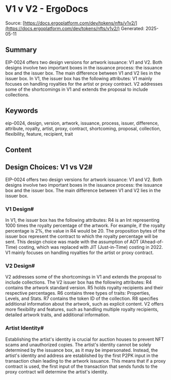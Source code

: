 # V1 v V2 - ErgoDocs
Source: [https://docs.ergoplatform.com/dev/tokens/nfts/v1v2/](https://docs.ergoplatform.com/dev/tokens/nfts/v1v2/)
Generated: 2025-05-11

## Summary
EIP-0024 offers two design versions for artwork issuance: V1 and V2. Both designs involve two important boxes in the issuance process: the issuance box and the issuer box. The main difference between V1 and V2 lies in the issuer box. In V1, the issuer box has the following attributes: V1 mainly focuses on handling royalties for the artist or proxy contract. V2 addresses some of the shortcomings in V1 and extends the proposal to include collections.

## Keywords
eip-0024, design, version, artwork, issuance, process, issuer, difference, attribute, royalty, artist, proxy, contract, shortcoming, proposal, collection, flexibility, feature, recipient, trait

## Content
## Design Choices: V1 vs V2#
EIP-0024 offers two design versions for artwork issuance: V1 and V2. Both designs involve two important boxes in the issuance process: the issuance box and the issuer box. The main difference between V1 and V2 lies in the issuer box.

### V1 Design#
In V1, the issuer box has the following attributes:
R4 is an Int representing 1000 times the royalty percentage of the artwork. For example, if the royalty percentage is 2%, the value in R4 would be 20.
The proposition bytes of the issuer box represent the contract to which the royalty percentage will be sent. This design choice was made with the assumption of AOT (Ahead-of-Time) costing, which was replaced with JIT (Just-in-Time) costing in 2022.
V1 mainly focuses on handling royalties for the artist or proxy contract.

### V2 Design#
V2 addresses some of the shortcomings in V1 and extends the proposal to include collections. The V2 issuer box has the following attributes:
R4 contains the artwork standard version.
R5 holds royalty recipients and their respective percentages.
R6 contains three types of traits: Properties, Levels, and Stats.
R7 contains the token ID of the collection.
R8 specifies additional information about the artwork, such as explicit content.
V2 offers more flexibility and features, such as handling multiple royalty recipients, detailed artwork traits, and additional information.

### Artist Identity#
Establishing the artist's identity is crucial for auction houses to prevent NFT scams and unauthorized copies. The artist's identity cannot be solely determined by the issuance box, as it may be impersonated. Instead, the artist's identity and address are established by the first P2PK input in the transaction chain leading to the artwork issuance. This means that if a proxy contract is used, the first input of the transaction that sends funds to the proxy contract will determine the artist's identity.
